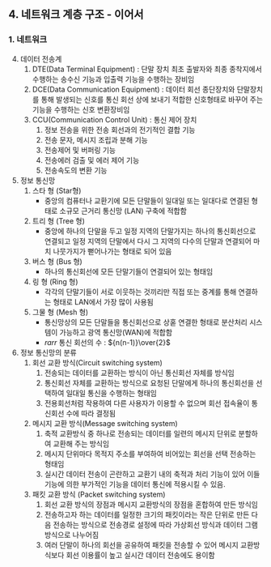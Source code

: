 ## 4. 네트워크 계층 구조 - 이어서
### 1. 네트워크
4. 데이터 전송계
   1. DTE(Data Terminal Equipment) : 단말 장치 최초 출발자와 최종 종착지에서 수행하는 송수신 기능과 입출력 기능을 수행하는 장비임
   2. DCE(Data Communication Equipment) : 데이터 회선 종단장치와 단말장치를 통해 발생되는 신호를 통신 회선 상에 보내기 적합한 신호형태로 바꾸어 주는 기능을 수행하는 신호 변환장비임
   3. CCU(Communication Control Unit) : 통신 제어 장치
      1. 정보 전송을 위한 전송 회선과의 전기적인 결합 기능
      2. 전송 문자, 메시지 조립과 분해 기능
      3. 전송제어 및 버퍼링 기능
      4. 전송에러 검출 및 에러 제어 기능
      5. 전송속도의 변환 기능
5. 정보 통신망
   1. 스타 형 (Star형)
      - 중앙의 컴퓨터나 교환기에 모든 단말들이 일대일 또는 일대다로 연결된 형태로 소규모 근거리 통신망
      (LAN) 구축에 적합함
   2. 트리 형 (Tree 형)
      - 중앙에 하나의 단말을 두고 일정 지역의 단말가지는 하나의 통신회선으로 연결되고 일정 지역의 단말에서 다시 그 지역의 다수의 단말과 연결되어 마치 나뭇가지가 뻗어나가는 형태로 되어 있음
   3. 버스 형 (Bus 형)
      - 하나의 통신회선에 모든 단말기들이 연결되어 있는 형태임
   4. 링 형 (Ring 형)
      - 각각의 단말기들이 서로 이웃하는 것끼리만 직접 또는 중계를 통해 연결하는 형태로 LAN에서 가장 많이 사용됨
   5. 그물 형 (Mesh 형)
      - 통신망상의 모든 단말들을 통신회선으로 상혿 연결한 형태로 분산처리 시스템이 가능하고 광역 통신망(WAN)에 적합함
      - $rarr$ 통신 회선의 수 : ${n(n-1)}\over{2}$
6. 정보 통신망의 분류
   1. 회선 교환 방식(Circuit switching system)
      1. 전송되는 데이터를 교환하는 방식이 아닌 통신회선 자체를 방식임
      2. 통신회선 자체를 교환하는 방식으로 요청된 단말에게 하나의 통신회선을 선택하여 일대일 통신을 수행하는 형태임
      3. 전용회선처럼 작용하여 다른 사용자가 이용할 수 없으며 회선 접속율이 통신회선 수에 따라 결정됨
   2. 메시지 교환 방식(Message switching system)
      1. 축적 교환방식 중 하나로 전송되는 데이터를 일련의 메시지 단위로 분할하여 교환해 주는 방식임
      2. 메시지 단위마다 목적지 주소를 부여하여 비어있는 회선을 선택 전송하는 형태임
      3. 실시간 데이터 전송이 곤란하고 교환기 내의 축적과 처리 기능이 있어 이들 기능에 의한 부가적인 기능을 데이터 통신에 적용시킬 수 있음.
   3. 패킷 교환 방식 (Packet switching system)
      1. 회선 교환 방식의 장점과 메시지 교환방식의 장점을 혼합하여 만든 방식임
      2. 전송하고자 하는 데이터를 일정한 크기의 패킷이라는 작은 단위로 만든 다음 전송하는 방식으로 전송경로 설정에 따라 가상회선 방식과 데이터 그램 방식으로 나누어짐
      3. 여러 단말이 하나의 회선을 공유하여 패킷을 전송할 수 있어 메시지 교환방식보다 회선 이용률이 높고 실시간 데이터 전송에도 용이함
